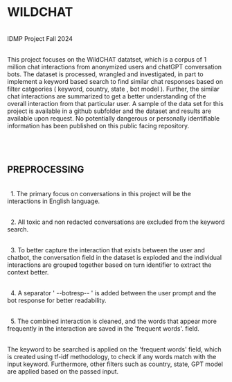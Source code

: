 # WILDCHAT
 <br>IDMP Project Fall 2024

 <br>This project focuses on the WildCHAT datatset, which is a corpus of 1 million chat interactions from anonymized users and chatGPT conversation bots. The dataset is processed, wrangled and investigated, in part to implement a keyword based search to find similar chat responses based on filter catgeories ( keyword, country, state , bot model ). Further, the similar chat interactions are summarized to get a better understanding of the overall interaction from that particular user. A sample of the data set for this project is available in a github subfolder and the dataset and results are available upon request. No potentially dangerous or personally identifiable information has been published on this public facing repository.  
 <br> <br> <br>
 
## PREPROCESSING

 <br> &nbsp; 1. The primary focus on conversations in this project will be the interactions in English language.</br>

 <br> &nbsp; 2. All toxic and non redacted conversations are excluded from the keyword search.</br>

 <br> &nbsp; 3. To better capture the interaction that exists between the user and chatbot, the conversation field in the dataset is exploded and the individual interactions are grouped together based on turn identifier to extract the context better. </br>

 <br> &nbsp; 4. A separator ' --botresp-- ' is added between the user prompt and the bot response for better readability. </br>
 
 <br> &nbsp; 5. The combined interaction is cleaned, and the words that appear more frequently in the interaction are saved in the 'frequent words'. field. </br>


<br> The keyword to be searched is applied on the 'frequent words' field, which is created using tf-idf methodology, to check if any words match with the input keyword. Furthermore, other filters such as country, state, GPT model are applied based on the passed input. </br>

